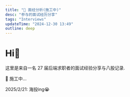 ```yaml
---
title: "🚧 面经分析(施工中)"
desc: "参与的面试经历分享"
tags: "Interviews"
updateTime: "2024-12-30 13:49"
outline: deep
---
```


# Hi👋

这里是来自一名 27 届后端求职者的面试经验分享与八股记录.

🚧 施工中...

2025/2/21: 海投ing😭